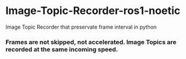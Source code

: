 # Image-Topic-Recorder-ros1-noetic
Image Topic Recorder that preservate frame interval in python


### Frames are not skipped, not accelerated. Image Topics are recorded at the same incoming speed.
